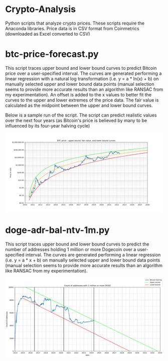 # Crypto-Analysis

Python scripts that analyze crypto prices. These scripts require the Anaconda libraries. Price data is in CSV format from Coinmetrics (downloaded as Excel converted to CSV)

# btc-price-forecast.py

This script traces upper bound and lower bound curves to predict Bitcoin price over a user-specified interval. The curves are generated performing a linear regression with a natural log transformation (i.e. y = a * ln(x) + b) on manually selected upper and lower bound data points (manual selection seems to provide more accurate results than an algorithm like RANSAC from my experimentation). An offset is added to the x values to better fit the curves to the upper and lower extremes of the price data. The fair value is calculated as the midpoint between the upper and lower bound curves.

Below is a sample run of the script. The script can predict realistic values over the next four years (as Bitcoin's price is believed by many to be influenced by its four-year halving cycle)

![btc-price-forecast.py](btc_price.jpeg?raw=true)

# doge-adr-bal-ntv-1m.py

This script traces upper bound and lower bound curves to predict the number of addresses holding 1 million or more Dogecoin over a user-specified interval. The curves are generated performing a linear regression (i.e. y = a * x + b) on manually selected upper and lower bound data points (manual selection seems to provide more accurate results than an algorithm like RANSAC from my experimentation).

![btc-price-forecast.py](doge_adr_bal_ntv_1m_count.png?raw=true)
